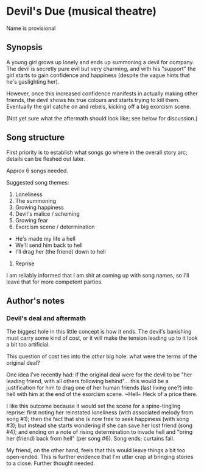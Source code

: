 # Devil's Due (musical theatre)

Name is provisional

## Synopsis

A young girl grows up lonely and ends up summoning a devil for company.  The devil is secretly pure evil but very charming, and with his "support" the girl starts to gain confidence and happiness (despite the vague hints that he's gaslighting her).

However, once this increased confidence manifests in actually making other friends, the devil shows his true colours and starts trying to kill them.  Eventually the girl catche on and rebels, kicking off a big exorcism scene.

(Not yet sure what the aftermath should look like; see below for discussion.)

## Song structure

First priority is to establish what songs go where in the overall story arc; details can be fleshed out later.

Approx 6 songs needed.

Suggested song themes:

1. Loneliness
1. The summoning
1. Growing happiness
1. Devil's malice / scheming
1. Growing fear
1. Exorcism scene / determination
  - He's made my life a hell
  - We'll send him back to hell
  - I'll drag her (the friend) down to hell
1. Reprise

I am reliably informed that I am shit at coming up with song names, so I'll leave that for more competent parties.

## Author's notes

### Devil's deal and aftermath

The biggest hole in this little concept is how it ends.  The devil's banishing must carry some kind of cost, or it will make the tension leading up to it look a bit too artificial.

This question of cost ties into the *other* big hole: what were the terms of the original deal?

One idea I've recently had: if the original deal were for the devil to be "her leading friend, with all others following behind"... this would be a justification for him to drag one of her human friends (last living one?) into hell with him at the end of the exorcism scene.  ~Hell~ Heck of a price there.

I like this outcome because it would set the scene for a spine-tingling reprise: first noting her reinstated loneliness (with associated melody from song #1); then the fact that she is now free to seek happiness (with song #3); but instead she starts wondering if she can save her lost friend (song #4); and ending on a note of rising determination to invade hell and "bring her (friend) back from hell" (per song #6).  Song ends; curtains fall.

My friend, on the other hand, feels that this would leave things a bit too open-ended.  This is further evidence that I'm utter crap at bringing stories to a close.  Further thought needed.

